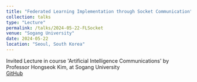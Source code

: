 ```yaml
---
title: "Federated Learning Implementation through Socket Communication"
collection: talks
type: "Lecture"
permalink: /talks/2024-05-22-FLSocket
venue: "Sogang University"
date: 2024-05-22
location: "Seoul, South Korea"
---
```


Invited Lecture in course 'Artificial Intelligence Communications' by Professor Hongseok Kim, at Sogang University  
[GitHub](https://github.com/sungminkg/FL_Socket)
